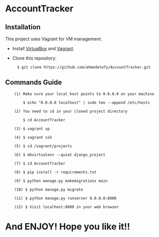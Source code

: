 # AccountTracker 


## Installation 

This project uses Vagrant for VM management. 

* Install [VirtualBox](https://www.virtualbox.org/wiki/Downloads) and [Vagrant](http://downloads.vagrantup.com/).

* Clone this repository:

        $ git clone https://github.com/ahmedetefy/AccountTracker.git
 
 ## Commands Guide
 
        (1) Make sure your local host points to 0.0.0.0 on your machine
            
            $ echo "0.0.0.0 localhost" | sudo tee --append /etc/hosts
        
        (2) You need to cd in your cloned project directory
        
            $ cd AccountTracker
            
        (3) $ vagrant up
        
        (4) $ vagrant ssh
        
        (5) $ cd /vagrant/projects
        
        (6) $ mkvirtualenv --quiet django_project
        
        (7) $ cd AccountTracker
        
        (8) $ pip install -r requirements.txt
        
        (9) $ python manage.py makemigrations main
        
        (10) $ python manage.py migrate
        
        (11) $ python manage.py runserver 0.0.0.0:8000
        
        (12) $ Visit localhost:8000 in your web browser


# And ENJOY! Hope you like it!!        


